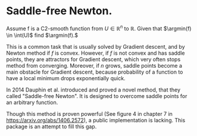 # Saddle-free Newton.

Assume f is a C2-smooth function from $U \in \mathbb{R}^n$ to $\mathbb{R}$. Given that $\argmin(f) \in \int(U)$ find $\argmin(f).$

This is a common task that is usually solved by Gradient descent, and by Newton method if $f$ is convex.
However, if $f$ is not convex and has saddle points, they are attractors for Gradient descent, which very often stops method from converging.
Moreover, if $n$ grows, saddle points become a main obstacle for Gradient descent, because probability of a function to have a local
minimum drops exponentially quick.

In 2014 Dauphin et al. introduced and proved a novel method, that they called "Saddle-free Newton". It is designed to overcome
saddle points for an arbitrary function. 

Though this method is proven powerful (See figure 4 in chapter 7 in https://arxiv.org/abs/1406.2572), a public implementation is lacking. This package is an attempt to fill this gap.
